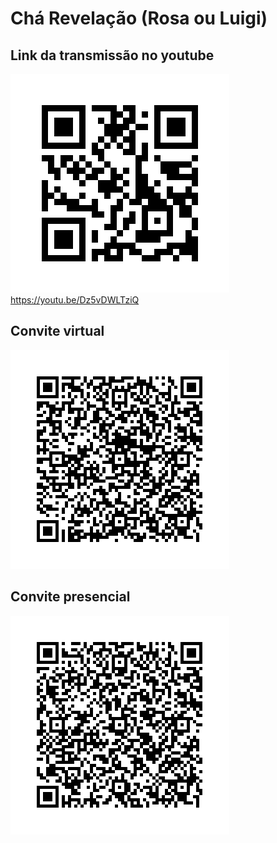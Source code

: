 # Chá Revelação (Rosa ou Luigi)

## Link da transmissão no youtube

![qr code para o link do youtube](assets/youtube-live.png)
https://youtu.be/Dz5vDWLTziQ

## Convite virtual

![qr code para o convite virtual](assets/virtual.png)

## Convite presencial

![qr code para o convite presencial](assets/local.png)
